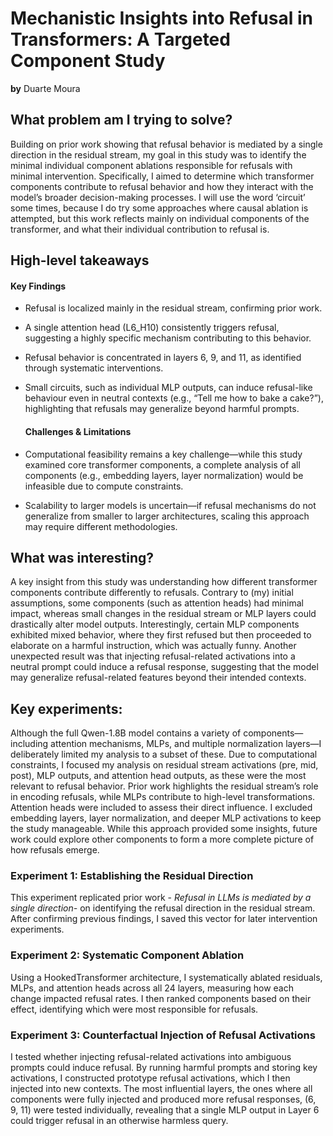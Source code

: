 # Mechanistic Insights into Refusal in Transformers: A Targeted Component Study

**by** Duarte Moura

## What problem am I trying to solve? 

Building on prior work showing that refusal behavior is mediated by a single direction in the residual stream, my goal in this study was to identify the minimal individual component ablations responsible for refusals with minimal intervention. Specifically, I aimed to determine which transformer components contribute to refusal behavior and how they interact with the model’s broader decision-making processes. I will use the word ‘circuit’ some times, because I do try some approaches where causal ablation is attempted, but this work reflects mainly on individual components of the transformer, and what their individual contribution to refusal is.

## High-level takeaways

#### **Key Findings**

* Refusal is localized mainly in the residual stream, confirming prior work.  
* A single attention head (L6\_H10) consistently triggers refusal, suggesting a highly specific mechanism contributing to this behavior.  
* Refusal behavior is concentrated in layers 6, 9, and 11, as identified through systematic interventions.  
* Small circuits, such as individual MLP outputs, can induce refusal-like behaviour even in neutral contexts (e.g., “Tell me how to bake a cake?”), highlighting that refusals may generalize beyond harmful prompts.

  #### **Challenges & Limitations**

* Computational feasibility remains a key challenge—while this study examined core transformer components, a complete analysis of all components (e.g., embedding layers, layer normalization) would be infeasible due to compute constraints.  
* Scalability to larger models is uncertain—if refusal mechanisms do not generalize from smaller to larger architectures, scaling this approach may require different methodologies.

## What was interesting? 

A key insight from this study was understanding how different transformer components contribute differently to refusals. Contrary to (my) initial assumptions, some components (such as attention heads) had minimal impact, whereas small changes in the residual stream or MLP layers could drastically alter model outputs. Interestingly, certain MLP components exhibited mixed behavior, where they first refused but then proceeded to elaborate on a harmful instruction, which was actually funny. Another unexpected result was that injecting refusal-related activations into a neutral prompt could induce a refusal response, suggesting that the model may generalize refusal-related features beyond their intended contexts.

## Key experiments: 

Although the full Qwen-1.8B model contains a variety of components—including attention mechanisms, MLPs, and multiple normalization layers—I deliberately limited my analysis to a subset of these. Due to computational constraints, I focused my analysis on residual stream activations (pre, mid, post), MLP outputs, and attention head outputs, as these were the most relevant to refusal behavior. Prior work highlights the residual stream’s role in encoding refusals, while MLPs contribute to high-level transformations. Attention heads were included to assess their direct influence. I excluded embedding layers, layer normalization, and deeper MLP activations to keep the study manageable. While this approach provided some insights, future work could explore other components to form a more complete picture of how refusals emerge.

### Experiment 1: Establishing the Residual Direction

This experiment replicated prior work \- *Refusal in LLMs is mediated by a single direction-* on identifying the refusal direction in the residual stream. After confirming previous findings, I saved this vector for later intervention experiments.

### Experiment 2: Systematic Component Ablation

Using a HookedTransformer architecture, I systematically ablated residuals, MLPs, and attention heads across all 24 layers, measuring how each change impacted refusal rates. I then ranked components based on their effect, identifying which were most responsible for refusals. 

### Experiment 3: Counterfactual Injection of Refusal Activations

I tested whether injecting refusal-related activations into ambiguous prompts could induce refusal. By running harmful prompts and storing key activations, I constructed prototype refusal activations, which I then injected into new contexts. The most influential layers, the ones where all components were fully injected and produced more refusal responses, (6, 9, 11\) were tested individually, revealing that a single MLP output in Layer 6 could trigger refusal in an otherwise harmless query.
